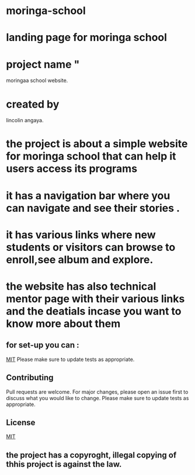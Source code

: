 # moringa-school
# landing page for moringa school
#  project name "
moringaa school website.
#  created by 
lincolin angaya.
# the project is about a simple website for moringa school that can help it users access its programs
# it has a navigation bar where you can navigate and see their stories .
# it has various links where  new students or visitors can browse to enroll,see album and explore.
# the website has also technical mentor page with their various links and the deatials incase you want to know more about them
## for set-up you can :
[MIT](https://github.com/LincolinAngaya/moringa-school/)
Please make sure to update tests as appropriate.
## Contributing
Pull requests are welcome. For major changes, please open an issue first to discuss what you would like to change.
Please make sure to update tests as appropriate.

## License
[MIT](https://choosealicense.com/licenses/mit/)
## the project has a copyroght, illegal copying of thhis project is against the law.

